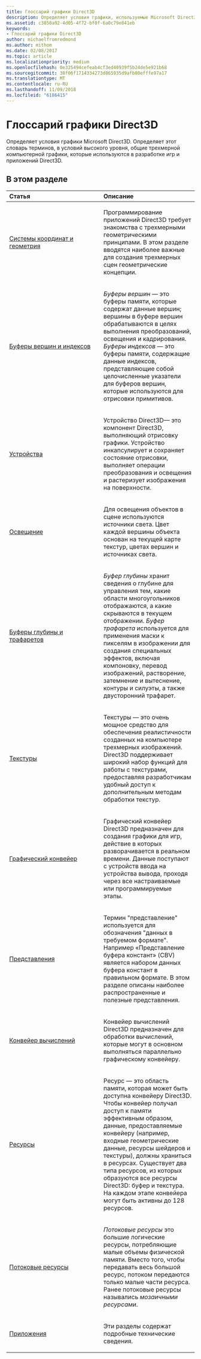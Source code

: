 ```yaml
---
title: Глоссарий графики Direct3D
description: Определяет условия графики, используемые Microsoft Direct3D.
ms.assetid: c3850a92-4d05-4f72-bf0f-6a0c79e841eb
keywords:
- Глоссарий графики Direct3D
author: michaelfromredmond
ms.author: mithom
ms.date: 02/08/2017
ms.topic: article
ms.localizationpriority: medium
ms.openlocfilehash: 0e325494cefeab4cf3ed40939f5b24de5e921b68
ms.sourcegitcommit: 38f06f1714334273d865935d9afb80efffe97a17
ms.translationtype: MT
ms.contentlocale: ru-RU
ms.lasthandoff: 11/09/2018
ms.locfileid: "6186415"
---
```

# <a name="direct3d-graphics-glossary"></a>Глоссарий графики Direct3D


Определяет условия графики Microsoft Direct3D. Определяет этот словарь терминов, в условий высокого уровня, общие трехмерной компьютерной графики, которые используются в разработке игр и приложений Direct3D.

## <a name="span-idin-this-sectionspanin-this-section"></a><span id="in-this-section"></span>В этом разделе


<table>
<colgroup>
<col width="50%" />
<col width="50%" />
</colgroup>
<thead>
<tr class="header">
<th align="left">Статья</th>
<th align="left">Описание</th>
</tr>
</thead>
<tbody>
<tr class="odd">
<td align="left"><p><a href="coordinate-systems-and-geometry.md">Системы координат и геометрия</a></p></td>
<td align="left"><p>Программирование приложений Direct3D требует знакомства с трехмерными геометрическими принципами. В этом разделе вводятся наиболее важные для создания трехмерных сцен геометрические концепции.</p></td>
</tr>
<tr class="even">
<td align="left"><p><a href="vertex-and-index-buffers.md">Буферы вершин и индексов</a></p></td>
<td align="left"><p><em>Буферы вершин</em> — это буферы памяти, которые содержат данные вершин; вершины в буфере вершин обрабатываются в целях выполнения преобразований, освещения и кадрирования. <em>Буферы индексов</em> — это буферы памяти, содержащие данные индексов, представляющие собой целочисленные указатели для буферов вершин, которые используются для отрисовки примитивов.</p></td>
</tr>
<tr class="odd">
<td align="left"><p><a href="devices.md">Устройства</a></p></td>
<td align="left"><p>Устройство Direct3D— это компонент Direct3D, выполняющий отрисовку графики. Устройство инкапсулирует и сохраняет состояние отрисовки, выполняет операции преобразования и освещения и растеризует изображения на поверхности.</p></td>
</tr>
<tr class="even">
<td align="left"><p><a href="lights-and-materials.md">Освещение</a></p></td>
<td align="left"><p>Для освещения объектов в сцене используются источники света. Цвет каждой вершины объекта основан на текущей карте текстур, цветах вершин и источниках света.</p></td>
</tr>
<tr class="odd">
<td align="left"><p><a href="depth-and-stencil-buffers.md">Буферы глубины и трафаретов</a></p></td>
<td align="left"><p><em>Буфер глубины</em> хранит сведения о глубине для управления тем, какие области многоугольников отображаются, а какие скрываются в текущем отображении. <em>Буфер трафарета</em> используется для применения маски к пикселям в изображении для создания специальных эффектов, включая компоновку, перевод изображений, растворение, затемнение и вытеснение, контуры и силуэты, а также двусторонний трафарет.</p></td>
</tr>
<tr class="even">
<td align="left"><p><a href="textures.md">Текстуры</a></p></td>
<td align="left"><p>Текстуры — это очень мощное средство для обеспечения реалистичности созданных на компьютере трехмерных изображений. Direct3D поддерживает широкий набор функций для работы с текстурами, предоставляя разработчикам удобный доступ к дополнительным методам обработки текстур.</p></td>
</tr>
<tr class="odd">
<td align="left"><p><a href="graphics-pipeline.md">Графический конвейер</a></p></td>
<td align="left"><p>Графический конвейер Direct3D предназначен для создания графики для игр, действие в которых разворачивается в реальном времени. Данные поступают с устройств ввода на устройства вывода, проходя через все настраиваемые или программируемые этапы.</p></td>
</tr>
<tr class="even">
<td align="left"><p><a href="views.md">Представления</a></p></td>
<td align="left"><p>Термин &quot;представление&quot; используется для обозначения &quot;данных в требуемом формате&quot;. Например «Представление буфера констант» (CBV) является набором данных буфера констант в правильном формате. В этом разделе описаны наиболее распространенные и полезные представления.</p></td>
</tr>
<tr class="odd">
<td align="left"><p><a href="compute-pipeline.md">Конвейер вычислений</a></p></td>
<td align="left"><p>Конвейер вычислений Direct3D предназначен для обработки вычислений, которые могут в основном выполняться параллельно графическому конвейеру.</p></td>
</tr>
<tr class="even">
<td align="left"><p><a href="resources.md">Ресурсы</a></p></td>
<td align="left"><p>Ресурс — это область памяти, которая может быть доступна конвейеру Direct3D. Чтобы конвейер получал доступ к памяти эффективным образом, данные, предоставляемые конвейеру (например, входные геометрические данные, ресурсы шейдеров и текстуры), должны храниться в ресурсах. Существует два типа ресурсов, из которых образуются все ресурсы Direct3D: буфер и текстура. На каждом этапе конвейера могут быть активны до 128 ресурсов.</p></td>
</tr>
<tr class="odd">
<td align="left"><p><a href="streaming-resources.md">Потоковые ресурсы</a></p></td>
<td align="left"><p><em>Потоковые ресурсы</em> это большие логические ресурсы, потребляющие малые объемы физической памяти. Вместо того, чтобы передавать весь большой ресурс, потоком передаются только малые части ресурса. Ранее потоковые ресурсы назывались <em>мозаичными ресурсами</em>.</p></td>
</tr>
<tr class="even">
<td align="left"><p><a href="appendix.md">Приложения</a></p></td>
<td align="left"><p>Эти разделы содержат подробные технические сведения.</p></td>
</tr>
</tbody>
</table>

 

 

 
